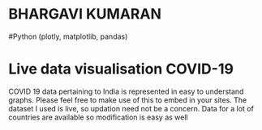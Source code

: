 # BHARGAVI KUMARAN
#Python (plotly, matplotlib, pandas)
# Live data visualisation COVID-19
 COVID 19 data pertaining to India is represented in easy to understand graphs. Please feel free to make use of this to embed in your sites. The dataset I used is live, so updation need not be a concern. Data for a lot of countries are available so modification is easy as well
